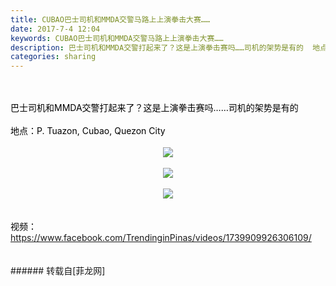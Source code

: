 ```yaml
---
title: CUBAO巴士司机和MMDA交警马路上上演拳击大赛……
date: 2017-7-4 12:04
keywords: CUBAO巴士司机和MMDA交警马路上上演拳击大赛……
description: 巴士司机和MMDA交警打起来了？这是上演拳击赛吗……司机的架势是有的  地点：P. Tuazon, Cubao, Quezon City视频：https://www.facebook.com/TrendinginPinas/videos/1739909926306109/
categories: sharing
---
```

<td class="t_f" id="postmessage_781947">

<br/>
<font color="Black"><br/>
巴士司机和MMDA交警打起来了？这是上演拳击赛吗……司机的架势是有的 <img alt="" border="0" onclick="" onmouseover="" smilieid="760" src="static/image/smiley/longwa/13.gif"/> <br/>
<br/>
地点：P. Tuazon, Cubao, Quezon City<br/>
<br/>
<div align="center">

<img aid="580427" data-cf-modified-a09b3141edfecda506d4ef46-="" file="data/attachment/forum/201707/04/115959hw6ytov3c66yyhtw.jpg.thumb.jpg" id="aimg_580427" inpost="1" onclick="" onmouseover="" src="http://www.flw.ph/data/attachment/forum/201707/04/115959hw6ytov3c66yyhtw.jpg" style="cursor:pointer" zoomfile="data/attachment/forum/201707/04/115959hw6ytov3c66yyhtw.jpg"/>


<br/>
<br/>

<img aid="580428" data-cf-modified-a09b3141edfecda506d4ef46-="" file="data/attachment/forum/201707/04/120001blc0vvblx4vsilc4.jpg.thumb.jpg" id="aimg_580428" inpost="1" onclick="" onmouseover="" src="http://www.flw.ph/data/attachment/forum/201707/04/120001blc0vvblx4vsilc4.jpg" style="cursor:pointer" zoomfile="data/attachment/forum/201707/04/120001blc0vvblx4vsilc4.jpg"/>


<br/>
<br/>

<img aid="580429" data-cf-modified-a09b3141edfecda506d4ef46-="" file="data/attachment/forum/201707/04/120002fs1q062oqqw0bs00.jpg.thumb.jpg" id="aimg_580429" inpost="1" onclick="" onmouseover="" src="http://www.flw.ph/data/attachment/forum/201707/04/120002fs1q062oqqw0bs00.jpg" style="cursor:pointer" zoomfile="data/attachment/forum/201707/04/120002fs1q062oqqw0bs00.jpg"/>


</div><br/>
<br/>
视频：<a href="https://www.facebook.com/TrendinginPinas/videos/1739909926306109/" target="_blank">https://www.facebook.com/TrendinginPinas/videos/1739909926306109/</a><br/>
<br/>
<br/>
</font></td>
###### 转载自[菲龙网]